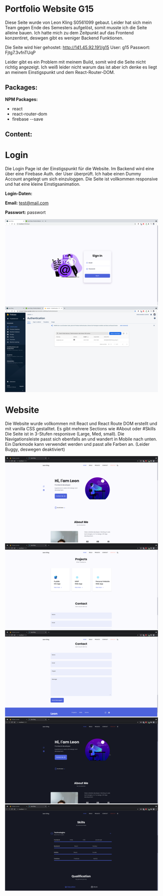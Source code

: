 # Portfolio Website G15

Diese Seite wurde von Leon Kling S0561099 gebaut.
Leider hat sich mein Team gegen Ende des Semesters aufgelöst, somit musste ich die Seite alleine bauen. 
Ich hatte mich zu dem Zeitpunkt auf das Frontend konzentiret, deswgen gibt es weniger Backend Funktionen.

Die Seite wird hier gehostet: http://141.45.92.191/g15
User: g15
Passwort: Fjtg7.3vfnTUqP

Leider gibt es ein Problem mit meinem Build, somit wird die Seite nicht richtig angezeigt. Ich weiß leider nicht warum das ist aber ich denke es liegt an meinem Einstigspunkt und dem React-Router-DOM. 

## Packages:

**NPM Packages:**
- react
- react-router-dom
- firebase --save

## Content:

# Login
Die Login Page ist der Einstigspunkt für die Website.
Im Backend wird eine über eine Firebase Auth. der User überprüft.
Ich habe einen Dummy Account angelegt um sich einzuloggen.
Die Seite ist vollkommen responsive und hat eine kleine Einstigsanimation.

**Login-Daten:**

**Email:** test@mail.com

**Passwort:** passwort

![Alt](/Assets/Login.png?raw=true "Optional Title")
![Alt](/Assets/Firebase.png?raw=true "Optional Title")

# Website
Die Website wurde vollkommen mit React und React Route DOM erstellt und mit vanilla CSS gestalltet.
Es gibt mehrere Sections wie #About oder #Skills
Die Seite ist in 3-Stufen responisve (Large, Med, small). Die Navigationsleiste passt sich ebenfalls an und wandert in Mobile nach unten.
Ein Darkmode kann verwendet werden und passt alle Farben an. (Leider Buggy, deswegen deaktiviert)

![Alt](/Assets/HomeLight.png?raw=true "Optional Title")
![Alt](/Assets/Home2Light.png?raw=true "Optional Title")
![Alt](/Assets/Home3Light.png?raw=true "Optional Title")
![Alt](/Assets/HomeDark.png?raw=true "Optional Title")
![Alt](/Assets/Home2Dark.png?raw=true "Optional Title")


